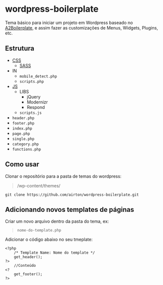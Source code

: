 wordpress-boilerplate
=====================

Tema básico para iniciar um projeto em Wordpress baseado no [A2Boilerplate](http://https://github.com/a2comunicacao/A2boilerplate), e assim fazer as customizações de Menus, Widgets, Plugins, etc.

## Estrutura ##

* [CSS](https://github.com/a2comunicacao/A2boilerplate#css)
	* [SASS](https://github.com/a2comunicacao/A2boilerplate#sass)
* IN
	* `mobile_detect.php`
	* `scripts.php`
* [JS](#js)
	* LIBS
		* jQuery
		* Modernizr
		* Respond
	* `scripts.js`
* `header.php`
* `footer.php`
* `index.php`
* `page.php`
* `single.php`
* `category.php`
* `functions.php`



## Como usar ##

Clonar o repositório para a pasta de temas do wordpress: 
> /wp-content/themes/

    git clone https://github.com/airton/wordpress-boilerplate.git

## Adicionando novos templates de páginas ##
Criar um novo arquivo dentro da pasta do tema, ex:  
> `nome-do-template.php`

Adicionar o código abaixo no seu tmeplate:

    <?php     
    	/* Template Name: Nome do template */    
    	get_header();     
    ?>
    	//Conteúdo
    <?
		get_footer();
	?>



